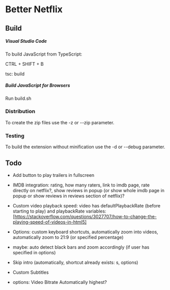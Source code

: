 # Better Netflix

## Build

##### Visual Studio Code
To build JavaScript from TypeScript:

CTRL + SHIFT + B

tsc: build


##### Build JavaScript for Browsers
Run build.sh

### Distribution
To create the zip files use the -z or --zip parameter.

### Testing
To build the extension without minification use the -d or --debug parameter.



## Todo

- Add button to play trailers in fullscreen

- IMDB integration: rating, how many raters, link to imdb page, rate directly on netflix?, show reviews in popup (or show whole imdb page in popup or show reviews in reviews section of netflix)?

- Custom video playback speed: video has defaultPlaybackRate (before starting to play) and playbackRate variables:         
 [https://stackoverflow.com/questions/3027707/how-to-change-the-playing-speed-of-videos-in-html5]

- Options: custom keyboard shortcuts, automatically zoom into videos, automatically zoom to 21:9 (or specified percentage)

- maybe: auto detect black bars and zoom accordingly (if user has specified in options)

- Skip intro (automatically, shortcut already exists: s, options)

- Custom Subtitles

- options: Video Bitrate Automatically highest?

